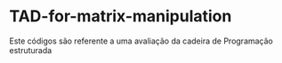 # TAD-for-matrix-manipulation

Este códigos são referente a uma avaliação da cadeira de Programação estruturada
